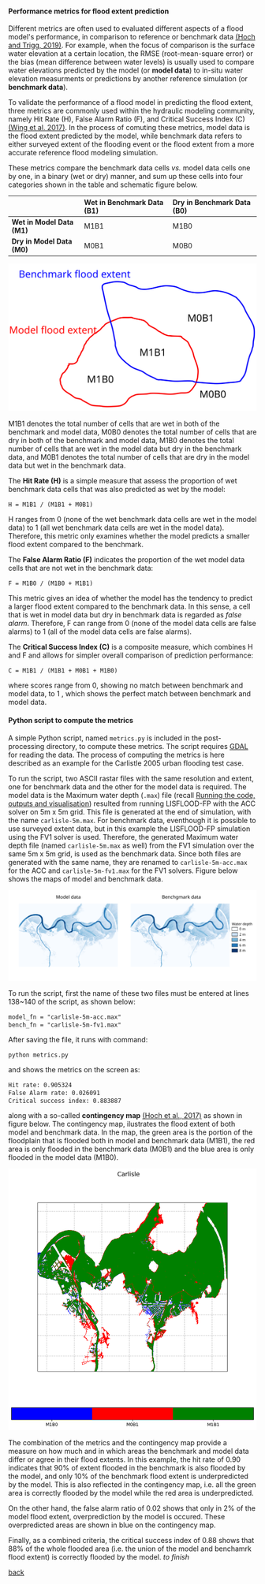 #### Performance metrics for flood extent prediction 

Different metrics are often used to evaluated different aspects of a flood model's performance, in comparison to reference or benchmark data [(Hoch and Trigg, 2019)](https://iopscience.iop.org/article/10.1088/1748-9326/aaf3d3). For example, when the focus of comparison is the surface water elevation at a certain location, the RMSE (root-mean-square error) or the bias (mean difference between water levels) is usually used to compare water elevations predicted by the model (or **model data**) to in-situ water elevation measurments or predictions by another reference simulation (or **benchmark data**). 

To validate the performance of a flood model in predicting the flood extent, three metrics are commonly used within the hydraulic modeling community, namely Hit Rate (H), False Alarm Ratio (F), and Critical Success Index (C) [(Wing et al. 2017)](https://agupubs.onlinelibrary.wiley.com/doi/full/10.1002/2017WR020917). In the process of comuting these metrics, model data is the flood extent predicted by the model, while benchmark data refers to either surveyed extent of the flooding event or the flood extent from a more accurate reference flood modeling simulation.  

These metrics compare the benchmark data cells _vs._ model data cells one by one, in a binary (wet or dry) manner, and sum up these cells into four categories shown in the table and schematic figure below.  

   |  | **Wet in Benchmark Data (B1)** | **Dry in Benchmark Data (B0)** |
   | :---         | :---      | :--- |
   | **Wet in Model Data (M1)**   | M1B1      | M1B0    |
   | **Dry in Model Data (M0)**   | M0B1      | M0B0    |

![image](/Figures/metrics4.svg)

M1B1 denotes the total number of cells that are wet in both of the benchmark and model data, M0B0 denotes the total number of cells that are dry in both of the benchmark and model data, M1B0 denotes the total number of cells that are wet in the model data but dry in the benchmark data, and M0B1 denotes the total number of cells that are dry in the model data but wet in the benchmark data. 


The **Hit Rate (H)** is a simple measure that assess the proportion of wet benchmark data cells that was also predicted as wet by the model:

````
H = M1B1 / (M1B1 + M0B1)
````

H ranges from 0 (none of the wet benchmark data cells are wet in the model data) to 1 (all wet benchmark data cells are wet in the model data). Therefore, this metric only examines whether the model predicts a smaller flood extent compared to the benchmark.

The **False Alarm Ratio (F)** indicates the proportion of the wet model data cells that are not wet in the benchmark data:

````
F = M1B0 / (M1B0 + M1B1)
````

This metric gives an idea of whether the model has the tendency to predict a larger flood extent compared to the benchmark data. In this sense, a cell that is wet in model data but dry in benchmark data is regarded as *false alarm*. Therefore, F can range from 0 (none of the model data cells are false alarms) to 1 (all of the model data cells are false alarms). 

The **Critical Success Index (C)** is a composite measure, which combines H and F and allows for simpler overall comparison of prediction performance:

````
C = M1B1 / (M1B1 + M0B1 + M1B0)
````

where scores range from 0, showing no match between benchmark and model data, to 1 , which shows the perfect match between benchmark and model data.

#### Python script to compute the metrics

A simple Python script, named `metrics.py` is included in the post-processing directory, to compute these metrics. The script requires [GDAL](https://gdal.org/index.html) for reading the data. The process of computing the metrics is here described as an example for the Carlistle 2005 urban flooding test case.

To run the script, two ASCII rastar files with the same resolution and extent, one for benchmark data and the other for the model data is required. The model data is the Maximum water depth (`.max`) file (recall [Running the code, outputs and visualisation](/Merewether3.md)) resulted from running LISFLOOD-FP with the ACC solver on 5m x 5m grid. This file is generated at the end of simulation, with the name `carlisle-5m.max`. For benchmark data, eventhough it is possible to use surveyed extent data, but in this example the LISFLOOD-FP simulation using the FV1 solver is used. Therefore, the generated Maximum water depth file (named `carlisle-5m.max` as well) from the FV1 simulation over the same 5m x 5m grid, is used as the benchmark data. Since both files are generated with the same name, they are renamed to `carlisle-5m-acc.max` for the ACC and `carlisle-5m-fv1.max` for the FV1 solvers. Figure below shows the maps of model and benchmark data.

![image](/Figures/metrics5.svg)

To run the script, first the name of these two files must be entered at lines 138~140 of the script, as shown below:

````
model_fn = "carlisle-5m-acc.max" 
bench_fn = "carlisle-5m-fv1.max" 
````
After saving the file, it runs with command:

````
python metrics.py
````

and shows the metrics on the screen as:

````
Hit rate: 0.905324
False Alarm rate: 0.026091
Critical success index: 0.883887
````

along with a so-called **contingency map** [(Hoch et al., 2017)](https://gmd.copernicus.org/articles/10/3913/2017/) as shown in figure below. The contingency map, ilustrates the flood extent of both model and benchmark data. In the map, the green area is the portion of the floodplain that is flooded both in model and benchmark data (M1B1), the red area is only flooded in the benchmark data (M0B1) and the blue area is only flooded in the model data (M1B0).

![image](/Figures/carl_4.png)

The combination of the metrics and the contingency map provide a measure on how much and in which areas the benchmark and model data differ or agree in their flood extents. In this example, the hit rate of 0.90 indicates that 90% of extent flooded in the benchmark is also flooded by the model, and only 10% of the benchmark flood extent is underpredicted by the model. This is also reflected in the contingency map, i.e. all the green area is correctly flooded by the model while the red area is underpredicted.   

On the other hand, the false alarm ratio of 0.02 shows that only in 2% of the model flood extent, overprediction by the model is occured. These overpredicted areas are shown in blue on the contingency map. 

Finally, as a combined criteria, the critical success index of 0.88 shows that 88% of the whole flooded area (i.e. the union of the model and benchamrk flood extent) is correctly flooded by the model. *to finish*

[back](/Carlistle_flooding.md)
